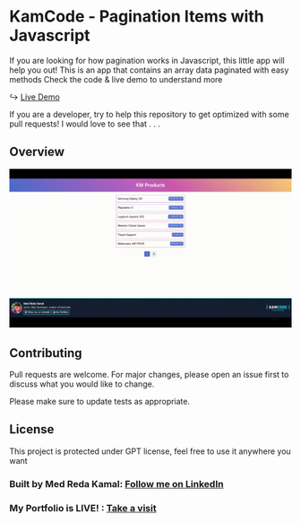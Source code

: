 # KamCode - Pagination Items with Javascript

If you are looking for how pagination works in Javascript, this little app will help you out!
This is an app that contains an array data paginated with easy methods
Check the code & live demo to understand more

↪ [Live Demo](https://medredakamal.github.io/km-pagination-css)

If you are a developer, try to help this repository to get optimized with some pull requests!
I would love to see that . . .

## Overview
![ProjectOverview](https://github.com/medredakamal/km-pagination-js/raw/main/screenshot.gif)

## Contributing
Pull requests are welcome. For major changes, please open an issue first to discuss what you would like to change.

Please make sure to update tests as appropriate.

## License
This project is protected under GPT license, feel free to use it anywhere you want

### Built by Med Reda Kamal: [Follow me on LinkedIn](https://linkedin.com/in/medredakamal)
### My Portfolio is LIVE! : [Take a visit](https://medredakamal.dev)
